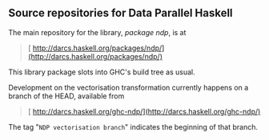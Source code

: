 ## Source repositories for Data Parallel Haskell



The main repository for the library, *package ndp*, is at


>
>
> [
> http://darcs.haskell.org/packages/ndp/](http://darcs.haskell.org/packages/ndp/)
>
>


This library package slots into GHC's build tree as usual.



Development on the vectorisation transformation currently happens on a branch of the HEAD, available from


>
>
> [ http://darcs.haskell.org/ghc-ndp/](http://darcs.haskell.org/ghc-ndp/)
>
>


The tag "`NDP vectorisation branch`" indicates the beginning of that branch.


